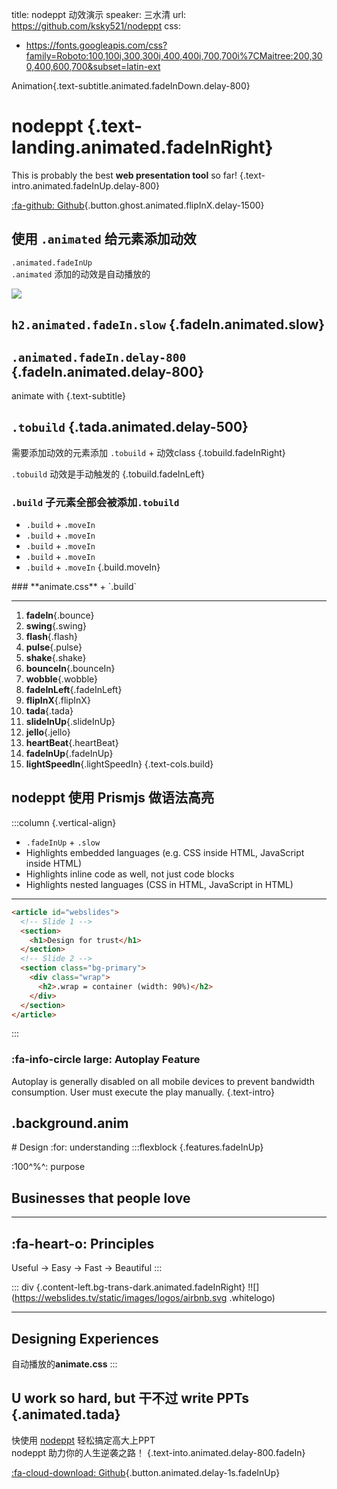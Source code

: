 
title: nodeppt 动效演示
speaker: 三水清
url: https://github.com/ksky521/nodeppt
css:
 - https://fonts.googleapis.com/css?family=Roboto:100,100i,300,300i,400,400i,700,700i%7CMaitree:200,300,400,600,700&subset=latin-ext

<slide class="bg-gradient-v" image="https://source.unsplash.com/nxfuA21kNHY/1440x1440 .dark" :class="size-60">

Animation{.text-subtitle.animated.fadeInDown.delay-800}
# nodeppt {.text-landing.animated.fadeInRight}

This is probably the best **web presentation tool** so far! {.text-intro.animated.fadeInUp.delay-800}

[:fa-github: Github](https://github.com/ksky521/nodeppt){.button.ghost.animated.flipInX.delay-1500}

<slide :class="aligncenter fadeInUp animated">

## 使用 `.animated` 给元素添加动效

`.animated.fadeInUp` <br/>`.animated` 添加的动效是自动播放的

<slide :class="aligncenter animated zoomIn size-40">

![](https://webslides.tv/static/images/android.png)

<slide :class="aligncenter">

## `h2.animated.fadeIn.slow` {.fadeIn.animated.slow}

<slide :class="aligncenter">

## `.animated.fadeIn.delay-800` {.fadeIn.animated.delay-800}

<slide class="aligncenter">

animate with {.text-subtitle}
## `.tobuild` {.tada.animated.delay-500}


需要添加动效的元素添加 `.tobuild` + 动效class {.tobuild.fadeInRight}

`.tobuild` 动效是手动触发的 {.tobuild.fadeInLeft}

<slide :class="size-50">

### `.build` 子元素全部会被添加`.tobuild`

- `.build` + `.moveIn`
- `.build` + `.moveIn`
- `.build` + `.moveIn`
- `.build` + `.moveIn`
- `.build` + `.moveIn`
{.build.moveIn}


<slide :class="size-50">
### **animate.css** + `.build`

---

1. **fadeIn**{.bounce}
2. **swing**{.swing}
3. **flash**{.flash}
4. **pulse**{.pulse}
5. **shake**{.shake}
6. **bounceIn**{.bounceIn}
7. **wobble**{.wobble}
8. **fadeInLeft**{.fadeInLeft}
9. **flipInX**{.flipInX}
10. **tada**{.tada}
11. **slideInUp**{.slideInUp}
12. **jello**{.jello}
13. **heartBeat**{.heartBeat}
14. **fadeInUp**{.fadeInUp}
15. **lightSpeedIn**{.lightSpeedIn}
{.text-cols.build}

<slide>

## nodeppt 使用 Prismjs 做语法高亮

:::column {.vertical-align}

* `.fadeInUp` + `.slow`
* Highlights embedded languages (e.g. CSS inside HTML, JavaScript inside HTML)
* Highlights inline code as well, not just code blocks
* Highlights nested languages (CSS in HTML, JavaScript in HTML)

---
```html {..fadeInUp..slow}
<article id="webslides">
  <!-- Slide 1 -->
  <section>
    <h1>Design for trust</h1>
  </section>
  <!-- Slide 2 -->
  <section class="bg-primary">
    <div class="wrap">
      <h2>.wrap = container (width: 90%)</h2>
    </div>
  </section>
</article>
```
:::

<slide class="frame" :class="size-60 bg-white tobuild bounce">

### :fa-info-circle large: **Autoplay Feature**

Autoplay is generally disabled on all mobile devices to prevent bandwidth consumption. User must execute the play manually. {.text-intro}


<slide class="bg-black aligncenter" image="https://source.unsplash.com/n9WPPWiPPJw/ .anim">

## .background.anim


<slide class="bg-primary">
# Design :for: understanding
:::flexblock {.features.fadeInUp}

:100^%^: purpose
## Businesses that people love

---
## :fa-heart-o: Principles

Useful → Easy → Fast → Beautiful
:::

<slide image="https://source.unsplash.com/yssUhIxbUZA/">

::: div {.content-left.bg-trans-dark.animated.fadeInRight}
!![](https://webslides.tv/static/images/logos/airbnb.svg .whitelogo)

---

## **Designing Experiences**

自动播放的**animate.css**
:::

<slide class="aligncenter">

## U work so hard, **but** 干不过 write PPTs {.animated.tada}

快使用 [nodeppt](https://github.com/ksky521/nodeppt) 轻松搞定高大上PPT<br/> nodeppt 助力你的人生逆袭之路！ {.text-into.animated.delay-800.fadeIn}

[:fa-cloud-download: Github](https://github.com/ksky521/nodeppt){.button.animated.delay-1s.fadeInUp}
